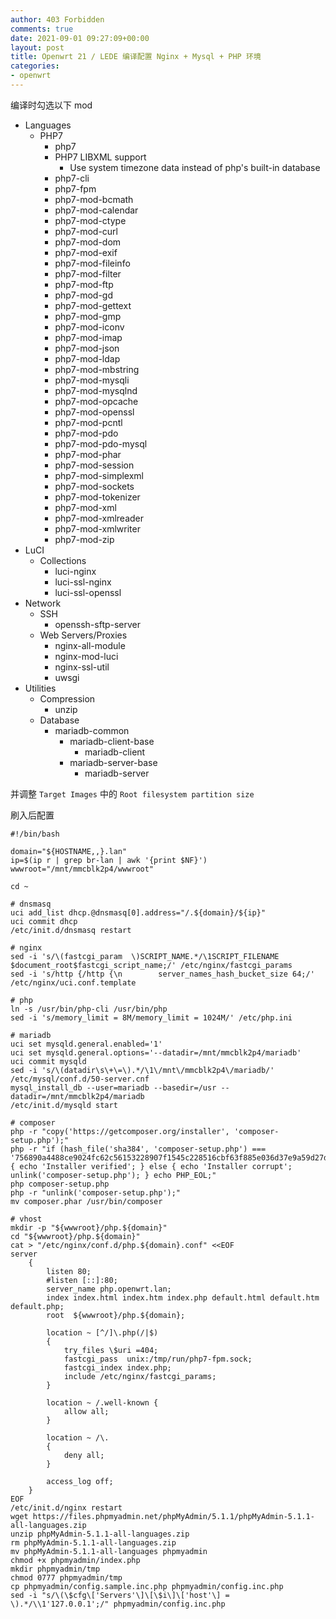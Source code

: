 ```yaml
---
author: 403 Forbidden
comments: true
date: 2021-09-01 09:27:09+00:00
layout: post
title: Openwrt 21 / LEDE 编译配置 Nginx + Mysql + PHP 环境
categories:
- openwrt
---
```

编译时勾选以下 mod

- Languages
    - PHP7
        - php7
        - PHP7 LIBXML support
            - Use system timezone data instead of php's built-in database
        - php7-cli
        - php7-fpm
        - php7-mod-bcmath
        - php7-mod-calendar
        - php7-mod-ctype
        - php7-mod-curl
        - php7-mod-dom
        - php7-mod-exif
        - php7-mod-fileinfo
        - php7-mod-filter
        - php7-mod-ftp
        - php7-mod-gd
        - php7-mod-gettext
        - php7-mod-gmp
        - php7-mod-iconv
        - php7-mod-imap
        - php7-mod-json
        - php7-mod-ldap
        - php7-mod-mbstring
        - php7-mod-mysqli
        - php7-mod-mysqlnd
        - php7-mod-opcache
        - php7-mod-openssl
        - php7-mod-pcntl
        - php7-mod-pdo
        - php7-mod-pdo-mysql
        - php7-mod-phar
        - php7-mod-session
        - php7-mod-simplexml
        - php7-mod-sockets
        - php7-mod-tokenizer
        - php7-mod-xml
        - php7-mod-xmlreader
        - php7-mod-xmlwriter
        - php7-mod-zip
- LuCI
    - Collections
        - luci-nginx
        - luci-ssl-nginx
        - luci-ssl-openssl
- Network
    - SSH
        - openssh-sftp-server
    - Web Servers/Proxies
        - nginx-all-module
        - nginx-mod-luci
        - nginx-ssl-util
        - uwsgi
- Utilities
    - Compression
        - unzip
    - Database
        - mariadb-common
            - mariadb-client-base
                - mariadb-client
            - mariadb-server-base
                - mariadb-server

并调整 ``Target Images`` 中的 ``Root filesystem partition size``

刷入后配置

```shell
#!/bin/bash

domain="${HOSTNAME,,}.lan"
ip=$(ip r | grep br-lan | awk '{print $NF}')
wwwroot="/mnt/mmcblk2p4/wwwroot"

cd ~

# dnsmasq
uci add_list dhcp.@dnsmasq[0].address="/.${domain}/${ip}"
uci commit dhcp
/etc/init.d/dnsmasq restart

# nginx
sed -i 's/\(fastcgi_param  \)SCRIPT_NAME.*/\1SCRIPT_FILENAME    $document_root$fastcgi_script_name;/' /etc/nginx/fastcgi_params
sed -i 's/http {/http {\n        server_names_hash_bucket_size 64;/' /etc/nginx/uci.conf.template

# php
ln -s /usr/bin/php-cli /usr/bin/php
sed -i 's/memory_limit = 8M/memory_limit = 1024M/' /etc/php.ini

# mariadb
uci set mysqld.general.enabled='1'
uci set mysqld.general.options='--datadir=/mnt/mmcblk2p4/mariadb'
uci commit mysqld
sed -i 's/\(datadir\s\+\=\).*/\1\/mnt\/mmcblk2p4\/mariadb/' /etc/mysql/conf.d/50-server.cnf
mysql_install_db --user=mariadb --basedir=/usr --datadir=/mnt/mmcblk2p4/mariadb
/etc/init.d/mysqld start

# composer
php -r "copy('https://getcomposer.org/installer', 'composer-setup.php');"
php -r "if (hash_file('sha384', 'composer-setup.php') === '756890a4488ce9024fc62c56153228907f1545c228516cbf63f885e036d37e9a59d27d63f46af1d4d07ee0f76181c7d3') { echo 'Installer verified'; } else { echo 'Installer corrupt'; unlink('composer-setup.php'); } echo PHP_EOL;"
php composer-setup.php
php -r "unlink('composer-setup.php');"
mv composer.phar /usr/bin/composer

# vhost
mkdir -p "${wwwroot}/php.${domain}"
cd "${wwwroot}/php.${domain}"
cat > "/etc/nginx/conf.d/php.${domain}.conf" <<EOF
server
    {
        listen 80;
        #listen [::]:80;
        server_name php.openwrt.lan;
        index index.html index.htm index.php default.html default.htm default.php;
        root  ${wwwroot}/php.${domain};

        location ~ [^/]\.php(/|$)
        {
            try_files \$uri =404;
            fastcgi_pass  unix:/tmp/run/php7-fpm.sock;
            fastcgi_index index.php;
            include /etc/nginx/fastcgi_params;
        }

        location ~ /.well-known {
            allow all;
        }

        location ~ /\.
        {
            deny all;
        }

        access_log off;
    }
EOF
/etc/init.d/nginx restart
wget https://files.phpmyadmin.net/phpMyAdmin/5.1.1/phpMyAdmin-5.1.1-all-languages.zip
unzip phpMyAdmin-5.1.1-all-languages.zip
rm phpMyAdmin-5.1.1-all-languages.zip
mv phpMyAdmin-5.1.1-all-languages phpmyadmin
chmod +x phpmyadmin/index.php
mkdir phpmyadmin/tmp
chmod 0777 phpmyadmin/tmp
cp phpmyadmin/config.sample.inc.php phpmyadmin/config.inc.php
sed -i "s/\(\$cfg\['Servers'\]\[\$i\]\['host'\] = \).*/\\1'127.0.0.1';/" phpmyadmin/config.inc.php
```